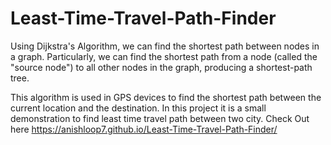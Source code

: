 # Least-Time-Travel-Path-Finder
Using Dijkstra's Algorithm, we can find the shortest path between nodes in a graph. Particularly, we can find the shortest path from a node (called the "source node") to all other nodes in the graph, producing a shortest-path tree.

This algorithm is used in GPS devices to find the shortest path between the current location and the destination.
In this project it is a small demonstration to find least time travel path between two city.
Check Out here  https://anishloop7.github.io/Least-Time-Travel-Path-Finder/
